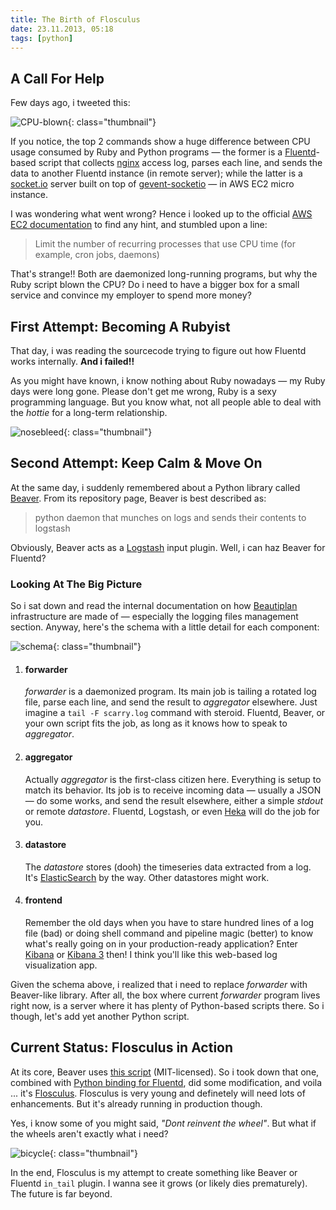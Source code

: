 ```yaml
---
title: The Birth of Flosculus
date: 23.11.2013, 05:18
tags: [python]
---
```


## A Call For Help

Few days ago, i tweeted this:

![CPU-blown](/img/2013/11/cpu-blown.png){: class="thumbnail"}

If you notice, the top 2 commands show a huge difference between
CPU usage consumed by Ruby and Python programs — the former is a
[Fluentd][fluentd]-based script that collects [nginx][nginx] access log,
parses each line, and sends the data to another Fluentd instance
(in remote server); while the latter is a [socket.io][socket.io]
server built on top of [gevent-socketio][gevent-socketio] —
in AWS EC2 micro instance.

I was wondering what went wrong?
Hence i looked up to the official [AWS EC2 documentation][ec2]
to find any hint, and stumbled upon a line:

> Limit the number of recurring processes that use CPU time (for example, cron jobs, daemons)

That's strange!! Both are daemonized long-running programs, but why the Ruby script blown the CPU?
Do i need to have a bigger box for a small service
and convince my employer to spend more money?

[beautiplan]: https://www.beautiplan.com/
[gevent-socketio]: https://github.com/abourget/gevent-socketio
[fluentd]: http://fluentd.org/
[nginx]: http://nginx.org/
[socket.io]: http://socket.io/
[ec2]: http://docs.aws.amazon.com/AWSEC2/latest/UserGuide/concepts_micro_instances.html#when-instance-uses-allotted-resources

## First Attempt: Becoming A Rubyist

That day, i was reading the sourcecode trying to figure out
how Fluentd works internally. __And i failed!!__

As you might have known, i know nothing about Ruby nowadays — my Ruby days were long gone.
Please don't get me wrong, Ruby is a sexy programming language.
But you know what, not all people able to deal with the _hottie_ for a long-term relationship.

![nosebleed](/img/2013/11/nosebleed-anime.jpg){: class="thumbnail"}

## Second Attempt: Keep Calm & Move On

At the same day, i suddenly remembered about a Python library called [Beaver][beaver].
From its repository page, Beaver is best described as:

> python daemon that munches on logs and sends their contents to logstash

Obviously, Beaver acts as a [Logstash][logstash] input plugin.
Well, i can haz Beaver for Fluentd?

[beaver]: https://github.com/josegonzalez/beaver
[logstash]: http://logstash.net/

### Looking At The Big Picture

So i sat down and read the internal documentation on how [Beautiplan][beautiplan]
infrastructure are made of — especially the logging files management section.
Anyway, here's the schema with a little detail for each component:

![schema](/img/2013/11/schema.png){: class="thumbnail"}

1.  #### forwarder

    _forwarder_ is a daemonized program. Its main job is tailing a rotated log file,
    parse each line, and send the result to _aggregator_ elsewhere.
    Just imagine a `tail -F scarry.log` command with steroid.
    Fluentd, Beaver, or your own script fits the job, as long as it knows
    how to speak to _aggregator_.

2.  #### aggregator

    Actually _aggregator_ is the first-class citizen here.
    Everything is setup to match its behavior.
    Its job is to receive incoming data — usually a JSON — do some works,
    and send the result elsewhere, either a simple _stdout_ or remote _datastore_.
    Fluentd, Logstash, or even [Heka][heka] will do the job for you.

3.  #### datastore

    The _datastore_ stores (dooh) the timeseries data extracted from a log.
    It's [ElasticSearch][elasticsearch] by the way. Other datastores might work.

4.  #### frontend

    Remember the old days when you have to stare hundred lines of a log file (bad)
    or doing shell command and pipeline magic (better) to know what's really
    going on in your production-ready application?
    Enter [Kibana][old_kibana] or [Kibana 3][new_kibana] then!
    I think you'll like this web-based log visualization app.

Given the schema above, i realized that i need to replace _forwarder_ with
Beaver-like library. After all, the box where current _forwarder_ program lives
right now, is a server where it has plenty of Python-based scripts there.
So i though, let's add yet another Python script.

[beautiplan]: http://www.beautiplan.com/
[heka]: https://github.com/mozilla-services/heka
[elasticsearch]: http://elasticsearch.org/
[old_kibana]: http://rashidkpc.github.io/Kibana/
[new_kibana]: http://www.elasticsearch.org/overview/kibana/

## Current Status: Flosculus in Action

At its core, Beaver uses [this script][script] (MIT-licensed).
So i took down that one, combined with [Python binding for Fluentd][fluent-logger],
did some modification, and voila ... it's [Flosculus][flosculus].
Flosculus is very young and definetely will need lots of enhancements.
But it's already running in production though.

Yes, i know some of you might said, _"Dont reinvent the wheel"_.
But what if the wheels aren't exactly what i need?

![bicycle](/img/2013/11/bicycle.jpg){: class="thumbnail"}

In the end, Flosculus is my attempt to create something like Beaver or Fluentd `in_tail` plugin.
I wanna see it grows (or likely dies prematurely). The future is far beyond.

[script]: http://code.activestate.com/recipes/577968-log-watcher-tail-f-log/
[fluent-logger]: https://github.com/fluent/fluent-logger-python
[flosculus]: https://github.com/iromli/flosculus

